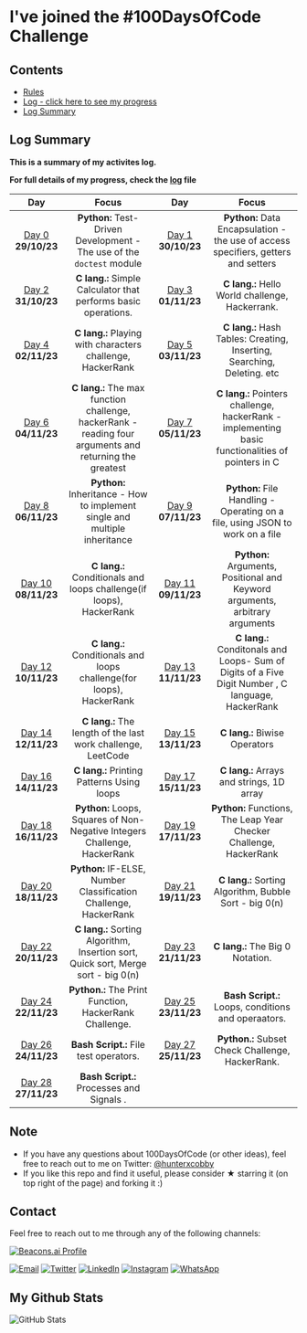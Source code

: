 # I've joined the #100DaysOfCode Challenge

## Contents

- [Rules](rules.md)
- [Log - click here to see my progress](log.md)
- [Log Summary](#log-summary)

## Log Summary

**This is a summary of my activites log.**

**For full details of my progress, check the [log](log.md) file**

|Day|Focus|Day|Focus|
|:---:|:----:|:---:|:----:|
|[Day 0](log.md#day-0-october-29-2023) **29/10/23**| **Python:** Test-Driven Development - The use of the `doctest` module|[Day 1](log.md#day-1-october-30-2023) **30/10/23**| **Python:** Data Encapsulation - the use of access specifiers, getters and setters |
|[Day 2](log.md#day-2-october-31-2023) **31/10/23**| **C lang.:** Simple Calculator that performs basic operations.|[Day 3](log.md#day-3-november-1-2023) **01/11/23**| **C lang.:** Hello World challenge, Hackerrank. |
|[Day 4](log.md#day-4-november-2-2023) **02/11/23**| **C lang.:** Playing with characters challenge, HackerRank|[Day 5](log.md#day-5-november-3-2023) **03/11/23** | **C lang.:** Hash Tables: Creating, Inserting, Searching, Deleting. etc|
|[Day 6](log.md#day-6-november-4-2023) **04/11/23**| **C lang.:** The max function challenge, hackerRank - reading four arguments and returning the greatest|[Day 7](log.md#day-7-november-5-2023) **05/11/23**| **C lang.:** Pointers challenge, hackerRank -  implementing basic functionalities of pointers in C | 
[Day 8](log.md#day-8-november-6-2023) **06/11/23**|  **Python:** Inheritance - How to implement single and multiple inheritance | [Day 9](log.md#day-9-november-7-2023) **07/11/23**|  **Python:** File Handling - Operating on a file, using JSON to work on a file |
|[Day 10](log.md#day-10-november-8-2023) **08/11/23**| **C lang.:** Conditionals and loops challenge(if loops), HackerRank| [Day 11](log.md#day-11-november-9-2023) **09/11/23**|  **Python:** Arguments, Positional and Keyword arguments, arbitrary arguments|
|[Day 12](log.md#day-12-november-10-2023) **10/11/23**| **C lang.:** Conditionals and loops challenge(for loops), HackerRank|[Day 13](log.md#day-13-november-11-2023) **11/11/23**| **C lang.:** Conditonals and Loops- Sum of Digits of a Five Digit Number , C language, HackerRank|
|[Day 14](log.md#day-14-november-12-2023) **12/11/23**| **C lang.:** The length of the last work challenge, LeetCode|[Day 15](log.md#day-15-november-13-2023) **13/11/23**| **C lang.:** Biwise Operators |
|[Day 16](log.md#day-16-november-11-2023) **14/11/23**| **C lang.:** Printing Patterns Using loops |[Day 17](log.md#day-17-november-15-2023) **15/11/23**| **C lang.:** Arrays and strings, 1D array | 
|[Day 18](log.md#day-18-november-16-2023) **16/11/23**| **Python:** Loops, Squares of Non-Negative Integers Challenge, HackerRank |[Day 19](log.md#day-19-november-17-2023) **17/11/23**| **Python:** Functions, The Leap Year Checker Challenge, HackerRank |
|[Day 20](log.md#day-20-november-18-2023) **18/11/23**| **Python:** IF-ELSE, Number Classification Challenge, HackerRank |[Day 21](log.md#day-21-november-19-2023) **19/11/23**| **C lang.:** Sorting Algorithm, Bubble Sort - big 0(n) |
|[Day 22](log.md#day-22-november-20-2023) **20/11/23**| **C lang.:** Sorting Algorithm, Insertion sort, Quick sort, Merge sort - big 0(n) |[Day 23](log.md#day-23-november-21-2023) **21/11/23**| **C lang.:** The Big 0 Notation.|
|[Day 24](log.md#day-24-november-22-2023) **22/11/23**| **Python.:** The Print Function, HackerRank Challenge.|[Day 25](log.md#day-25-november-23-2023) **23/11/23**| **Bash Script.:** Loops, conditions and operaators.|
|[Day 26](log.md#day-26-november-24-2023) **24/11/23**| **Bash Script.:** File test operators.|[Day 27](log.md#day-27-november-25-2023) **25/11/23**| **Python.:** Subset Check Challenge, HackerRank.|
|[Day 28](log.md#day-28-november-27-2023) **27/11/23**| **Bash Script.:** Processes and Signals .|


## Note

- If you have any questions about 100DaysOfCode (or other ideas), feel free to reach out to me on Twitter: [@hunterxcobby](https://twitter.com/hunterxcobby)
- If you like this repo and find it useful, please consider &#9733; starring it (on top right of the page) and forking it :)

 
## Contact

Feel free to reach out to me through any of the following channels:

[![Beacons.ai Profile](https://img.shields.io/badge/Beacons.ai-cobbysefah-9cf?style=for-the-badge&logo=beacons&color=blue)](https://beacons.ai/cobbysefahsolomon)


[![Email](https://img.shields.io/badge/Email-D14836?style=for-the-badge&logo=gmail&logoColor=white)](mailto:solomonsefah13@gmail.com)
[![Twitter](https://img.shields.io/badge/Twitter-1DA1F2?style=for-the-badge&logo=twitter&logoColor=white)](https://twitter.com/hunterxcobby)
[![LinkedIn](https://img.shields.io/badge/LinkedIn-0077B5?style=for-the-badge&logo=linkedin&logoColor=white)](https://www.linkedin.com/in/cobby-sefah-solomon-~-c-s-s-6460bb279/)
[![Instagram](https://img.shields.io/badge/Instagram-E4405F?style=for-the-badge&logo=instagram&logoColor=white)](https://www.instagram.com/cobby_is_a_god)
[![WhatsApp](https://img.shields.io/badge/WhatsApp-25D366?style=for-the-badge&logo=whatsapp&logoColor=white)](https://wa.me/233557452729)

## My Github Stats
![GitHub Stats](https://github-readme-stats.vercel.app/api?username=hunterxcobby&show_icons=true&count_private=true&hide_title=true&hide=prs&theme=radical)
